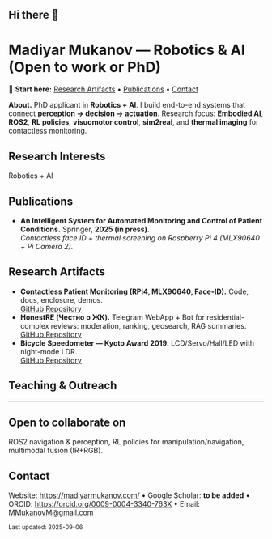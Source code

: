 ## Hi there 👋

# Madiyar Mukanov — Robotics & AI (Open to work or PhD)

🔗 **Start here:** [Research Artifacts](#research-artifacts) • [Publications](#publications) • [Contact](#contact)

**About.** PhD applicant in **Robotics + AI**. I build end-to-end systems that connect **perception → decision → actuation**. Research focus: **Embodied AI**, **ROS2**, **RL policies**, **visuomotor control**, **sim2real**, and **thermal imaging** for contactless monitoring.

## Research Interests
Robotics + AI

## Publications
- **An Intelligent System for Automated Monitoring and Control of Patient Conditions.** Springer, **2025 (in press)**.  
  _Contactless face ID + thermal screening on Raspberry Pi 4 (MLX90640 + Pi Camera 2)._

## Research Artifacts
- **Contactless Patient Monitoring (RPi4, MLX90640, Face-ID).** Code, docs, enclosure, demos.  
  [GitHub Repository](https://github.com/MadiyarM/patient-monitoring-raspi-mlx90640)
- **HonestRE (Честно о ЖК).** Telegram WebApp + Bot for residential-complex reviews: moderation, ranking, geosearch, RAG summaries.  
  [GitHub Repository](https://github.com/MadiyarM/honestre-bot) 
- **Bicycle Speedometer — Kyoto Award 2019.** LCD/Servo/Hall/LED with night-mode LDR.  
  [GitHub Repository](https://github.com/MadiyarM/bike-speedometer-kyoto-2019) 

## Teaching & Outreach
---

## Open to collaborate on
ROS2 navigation & perception, RL policies for manipulation/navigation, multimodal fusion (IR+RGB).

## Contact
Website: https://madiyarmukanov.com/ • Google Scholar: **to be added** • ORCID: https://orcid.org/0009-0004-3340-763X • Email: MMukanovM@gmail.com

<sub>Last updated: 2025-09-06</sub>
